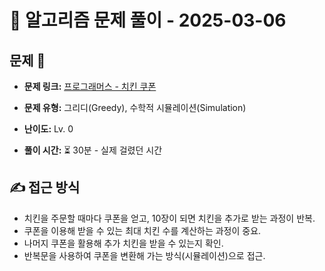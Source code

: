 # 📝 알고리즘 문제 풀이 - 2025-03-06

## 문제 📖

- **문제 링크:** [프로그래머스 - 치킨 쿠폰](https://school.programmers.co.kr/learn/courses/30/lessons/120884)

- **문제 유형:** 그리디(Greedy), 수학적 시뮬레이션(Simulation)

- **난이도:** Lv. 0

- **풀이 시간:** ⏳ 30분 - 실제 걸렸던 시간

## ✍ 접근 방식

- 치킨을 주문할 때마다 쿠폰을 얻고, 10장이 되면 치킨을 추가로 받는 과정이 반복.
- 쿠폰을 이용해 받을 수 있는 최대 치킨 수를 계산하는 과정이 중요.
- 나머지 쿠폰을 활용해 추가 치킨을 받을 수 있는지 확인.
- 반복문을 사용하여 쿠폰을 변환해 가는 방식(시뮬레이션)으로 접근.

